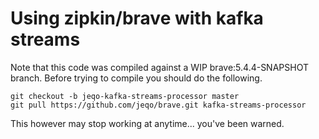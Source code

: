 Using zipkin/brave with kafka streams
=

Note that this code was compiled against a WIP brave:5.4.4-SNAPSHOT branch.
Before trying to compile you should do the following.

    git checkout -b jeqo-kafka-streams-processor master
    git pull https://github.com/jeqo/brave.git kafka-streams-processor

This however may stop working at anytime... you've been warned.
